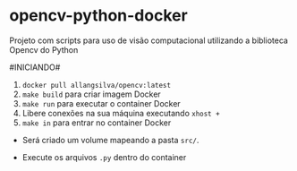 # opencv-python-docker
Projeto com scripts para uso de visão computacional utilizando a biblioteca Opencv do Python

#INICIANDO#

1. `docker pull allangsilva/opencv:latest`
2. `make build` para criar imagem Docker
3. `make run` para executar o container Docker
4. Libere conexões na sua máquina executando `xhost +`
5. `make in` para entrar no container Docker

* Será criado um volume mapeando a pasta `src/`.

- Execute os arquivos `.py` dentro do container

